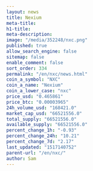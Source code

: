```yaml
---
layout: news
title: Nexium
meta-title: 
h1-title: 
meta-description: 
image: "/media/352248/nxc.png"
published: true
allow_search_engine: false
sitemap: false
enable_comment: false
sort_order: 334
permalink: "/en/nxc/news.html"
coin_a_symbol: "NXC"
coin_a_name: "Nexium"
coin_a_lower_case: "nxc"
price_usd: "0.465861"
price_btc: "0.00003965"
24h_volume_usd: "168421.0"
market_cap_usd: "66521556.0"
total_supply: "66521556.0"
available_supply: "66521556.0"
percent_change_1h: "-0.93"
percent_change_24h: "10.21"
percent_change_7d: "2.17"
last_updated: "1517140752"
parent-url: "/en/nxc/"
author: Sam
---
```


